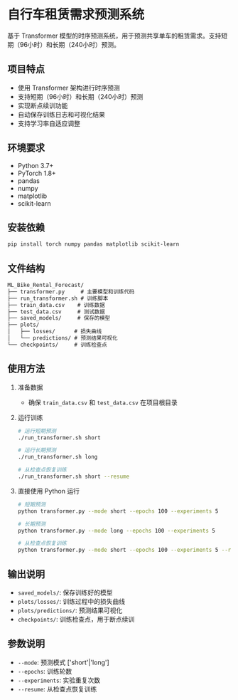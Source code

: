 # 自行车租赁需求预测系统

基于 Transformer 模型的时序预测系统，用于预测共享单车的租赁需求。支持短期（96小时）和长期（240小时）预测。

## 项目特点

- 使用 Transformer 架构进行时序预测
- 支持短期（96小时）和长期（240小时）预测
- 实现断点续训功能
- 自动保存训练日志和可视化结果
- 支持学习率自适应调整

## 环境要求

- Python 3.7+
- PyTorch 1.8+
- pandas
- numpy
- matplotlib
- scikit-learn

## 安装依赖

```bash
pip install torch numpy pandas matplotlib scikit-learn
```

## 文件结构

```txt
ML_Bike_Rental_Forecast/
├── transformer.py     # 主要模型和训练代码
├── run_transformer.sh # 训练脚本
├── train_data.csv    # 训练数据
├── test_data.csv     # 测试数据
├── saved_models/     # 保存的模型
├── plots/           
│   ├── losses/      # 损失曲线
│   └── predictions/ # 预测结果可视化
└── checkpoints/     # 训练检查点
```

## 使用方法

1. 准备数据
   - 确保 `train_data.csv` 和 `test_data.csv` 在项目根目录

2. 运行训练

   ```bash
   # 运行短期预测
   ./run_transformer.sh short

   # 运行长期预测
   ./run_transformer.sh long

   # 从检查点恢复训练
   ./run_transformer.sh short --resume
   ```

3. 直接使用 Python 运行

    ```bash
    # 短期预测
    python transformer.py --mode short --epochs 100 --experiments 5

    # 长期预测
    python transformer.py --mode long --epochs 100 --experiments 5

    # 从检查点恢复训练
    python transformer.py --mode short --epochs 100 --experiments 5 --resume
    ```

## 输出说明

- `saved_models/`: 保存训练好的模型
- `plots/losses/`: 训练过程中的损失曲线
- `plots/predictions/`: 预测结果可视化
- `checkpoints/`: 训练检查点，用于断点续训

## 参数说明

- `--mode`: 预测模式 ['short'|'long']
- `--epochs`: 训练轮数
- `--experiments`: 实验重复次数
- `--resume`: 从检查点恢复训练
